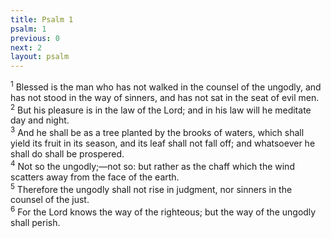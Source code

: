 ```yaml
---
title: Psalm 1
psalm: 1
previous: 0
next: 2
layout: psalm
---
```

<div class="psalm-verse"><sup class="verse-number">1</sup> Blessed is the man who has not walked in the counsel of the ungodly, and has not stood in the way of sinners, and has not sat in the seat of evil men. </div><div class="psalm-verse"><sup class="verse-number">2</sup> But his pleasure is in the law of the Lord; and in his law will he meditate day and night. </div><div class="psalm-verse"><sup class="verse-number">3</sup> And he shall be as a tree planted by the brooks of waters, which shall yield its fruit in its season, and its leaf shall not fall off; and whatsoever he shall do shall be prospered. </div><div class="psalm-verse"><sup class="verse-number">4</sup> Not so the ungodly;—not so: but rather as the chaff which the wind scatters away from the face of the earth. </div><div class="psalm-verse"><sup class="verse-number">5</sup> Therefore the ungodly shall not rise in judgment, nor sinners in the counsel of the just. </div><div class="psalm-verse"><sup class="verse-number">6</sup> For the Lord knows the way of the righteous; but the way of the ungodly shall perish. </div>